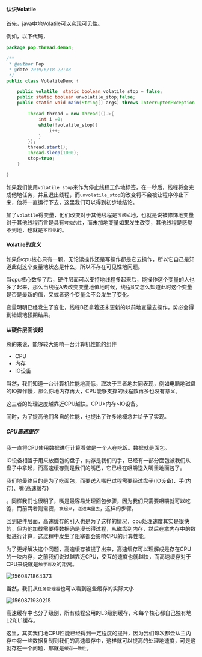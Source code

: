 #### 认识Volatile

首先，java中地Volatile可以实现可见性。

例如，以下代码，

```java
package pop.thread.demo3;

/**
 * @author Pop
 * @date 2019/6/18 22:48
 */
public class VolatileDemo {

    public volatile  static boolean volatile_stop = false;
    public static boolean unvolatile_stop;false;
    public static void main(String[] args) throws InterruptedException {

        Thread thread = new Thread(()->{
            int i =0;
            while(!volatile_stop){
                i++;
            }
        });
        thread.start();
        Thread.sleep(1000);
        stop=true;
    }

}

```

如果我们使用`volatile_stop`来作为停止线程工作地标签，在一秒后，线程将会完成他地任务，并且退出线程，而`unvolatile_stop`的改变将不会被让程序停止下来，他将一直运行下去，这里我们可以得到初步地结论。

加了`volatile`得变量，他们改变对于其他线程是`可感知`地，也就是说被修饰地变量对于其他线程而言是具有`可见的性`，而未加地变量如果发生改变，其他线程是感觉不到地，也就是`不可见`的。

#### Volatile的意义

如果你cpu核心只有一颗，无论读操作还是写操作都是它去操作，所以它自己是知道此刻这个变量地状态是什么，所以不存在可见性地问题。

当cpu核心数多了后，硬件层面可以支持地线程多起来后，能操作这个变量的人也多了起来，那么当线程A去改变变量地值地时候，线程B又怎么知道此时这个变量是否是最新的值，又或者这个变量会不会发生了变化。

变量明明已经发生了变化，线程B还拿着还未更新的以前地变量去操作，势必会得到错误地预期结果。

#### 从硬件层面谈起

总的来说，能够较大影响一台计算机性能的组件

* CPU
* 内存
* IO设备

当然，我们知道一台计算机性能地高低，取决于三者地共同表现，例如电脑地磁盘的IO操作慢，那么你地内存再大，CPU能够支撑的线程数再多也没有意义。

这三者的处理速度越靠近CPU越快。CPU>内存>IO设备。

同时，为了提高他们各自的性能，也提出了许多地概念并给予了实现。

##### CPU高速缓存

我一直将CPU使用数据进行计算看做是一个人在吃饭。数据就是面包。

IO设备相当于用来放面包的盘子，内存是我们的手，已经有一部分面包被我们从盘子中拿起，而高速缓存则是我们的嘴巴，它已经在咀嚼送入嘴里地面包了。

我们地最终目的是为了吃面包，而要送入嘴巴过程需要经过盘子(IO设备)、手(内存)、嘴(高速缓存)

。同样我们也很明了，嘴是最容易处理面包步骤，因为我们只需要咀嚼就可以吃饱，而前两者则需要，`拿起来`，`送进嘴里去`，这样的步骤。

回到硬件层面，高速缓存的引入也是为了这样的情况，cpu处理速度其实是很快的，但为他加载需要得数据确是漫长得过程，从磁盘到内存，然后在拿内存中的数据进行计算，这过程中发生了阻塞都会影响CPU的计算性能。

为了更好解决这个问题，高速缓存被提了出来，高速缓存可以理解成是存在CPU的一块内存，之前我们说过越靠近CPU，交互的速度也就越快，而高速缓存对于CPU来说就是`触手可及`的距离。

![1560871864373](C:\Users\99405\AppData\Roaming\Typora\typora-user-images\1560871864373.png)

当然，我们从`任务管理器`也可以看到这些缓存的实际大小

![1560871930215](C:\Users\99405\AppData\Roaming\Typora\typora-user-images\1560871930215.png)

高速缓存中也分了级别，所有线程公用的L3级别缓存，和每个核心都自己独有地L2和L1缓存。

这里，其实我们地CPU性能已经得到一定程度的提升，因为我们每次都会从主内存中将一些数据复制到我们的高速缓存中，这样就可以提高的处理地速度，可是这就存在一个问题，那就是`缓存一致性`。



